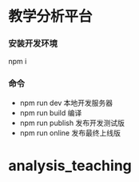 # 教学分析平台

### 安装开发环境

npm i

### 命令

* npm run dev 本地开发服务器
* npm run build 编译
* npm run publish 发布开发测试版
* npm run online 发布最终上线版
# analysis_teaching
